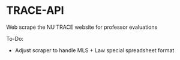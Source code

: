 # TRACE-API
Web scrape the NU TRACE website for professor evaluations

To-Do:
- Adjust scraper to handle MLS + Law special spreadsheet format